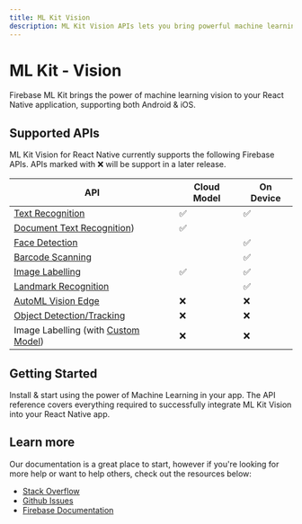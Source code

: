 ```yaml
---
title: ML Kit Vision
description: ML Kit Vision APIs lets you bring powerful machine learning vision APIs into your React Native app.
---
```


# ML Kit - Vision

Firebase ML Kit brings the power of machine learning vision to your React Native application, supporting both Android & iOS.

<Youtube id="ejrn_JHksws" />

## Supported APIs

ML Kit Vision for React Native currently supports the following Firebase APIs. APIs marked with ❌ will be support in a later release.

| API                                 | Cloud Model | On Device |
|-------------------------------------|-------------|-----------|
| [Text Recognition](https://firebase.google.com/docs/ml-kit/recognize-text)                    | ✅          | ✅        |
| [Document Text Recognition](https://firebase.google.com/docs/ml-kit/recognize-text))           | ✅          |           |
| [Face Detection](https://firebase.google.com/docs/ml-kit/detect-faces)                      |             | ✅        |
| [Barcode Scanning](https://firebase.google.com/docs/ml-kit/read-barcodes)                   |             | ✅        |
| [Image Labelling](https://firebase.google.com/docs/ml-kit/label-images)                     | ✅          | ✅        |
| [Landmark Recognition](https://firebase.google.com/docs/ml-kit/recognize-landmarks)                |             | ✅        |
| [AutoML Vision Edge](https://firebase.google.com/docs/ml-kit/automl-image-labeling)                  | ❌          | ❌        |
| [Object Detection/Tracking](https://firebase.google.com/docs/ml-kit/object-detection)           | ❌          | ❌        |
| Image Labelling (with [Custom Model](https://firebase.google.com/docs/ml-kit/label-images)) | ❌          | ❌        |

## Getting Started

<Grid columns="2">
	<Block
		icon="build"
		color="#ffc107"
		title="Quick Start"
		to="/quick-start"
	>
    Install & start using the power of Machine Learning in your app.
	</Block>
  <Block
		icon="layers"
		color="#03A9F4"
		title="Reference"
		to="/reference"
	>
    The API reference covers everything required to successfully integrate ML Kit Vision into your React Native app.
	</Block>
</Grid>

## Learn more

Our documentation is a great place to start, however if you're looking for more help or want to help others,
check out the resources below:

- [Stack Overflow](https://stackoverflow.com/questions/tagged/react-native-firebase-mlkit)
- [Github Issues](https://github.com/invertase/react-native-firebase/issues?utf8=%E2%9C%93&q=is%3Aissue+sort%3Aupdated-desc+label%3Amlkit+)
- [Firebase Documentation](https://firebase.google.com/docs/perf-mon?utm_source=invertase&utm_medium=react-native-firebase&utm_campaign=mlkit)

